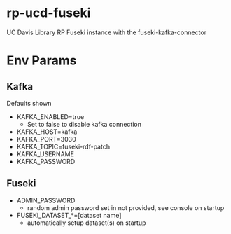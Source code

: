 # rp-ucd-fuseki
UC Davis Library RP Fuseki instance with the fuseki-kafka-connector

# Env Params

## Kafka

Defaults shown

  - KAFKA_ENABLED=true 
    - Set to false to disable kafka connection
  - KAFKA_HOST=kafka
  - KAFKA_PORT=3030
  - KAFKA_TOPIC=fuseki-rdf-patch
  - KAFKA_USERNAME
  - KAFKA_PASSWORD

## Fuseki

  - ADMIN_PASSWORD
    - random admin password set in not provided, see console on startup
  - FUSEKI_DATASET_*=[dataset name]
    - automatically setup dataset(s) on startup